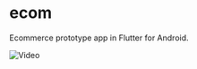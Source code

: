 # ecom

Ecommerce prototype app in Flutter for Android.

![Video](https://github.com/rFronteddu/flutter_prototype_ecom_app/blob/main/video/video.gif)
